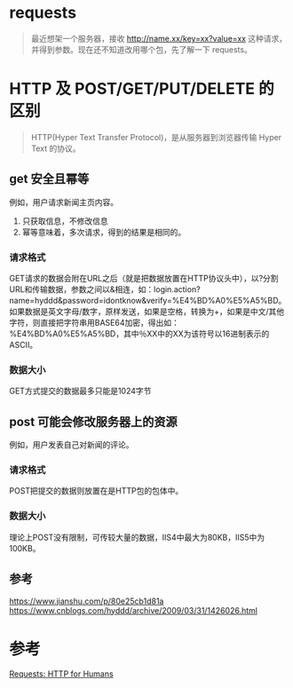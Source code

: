 # requests
> 最近想架一个服务器，接收 http://name.xx/key=xx?value=xx 这种请求，并得到参数。现在还不知道改用哪个包，先了解一下 requests。

# HTTP 及 POST/GET/PUT/DELETE 的区别
> HTTP(Hyper Text Transfer Protocol)，是从服务器到浏览器传输 Hyper Text 的协议。
## get 安全且幂等
例如，用户请求新闻主页内容。

1. 只获取信息，不修改信息
2. 幂等意味着，多次请求，得到的结果是相同的。

### 请求格式
GET请求的数据会附在URL之后（就是把数据放置在HTTP协议头中），以?分割URL和传输数据，参数之间以&相连，如：login.action?name=hyddd&password=idontknow&verify=%E4%BD%A0%E5%A5%BD。如果数据是英文字母/数字，原样发送，如果是空格，转换为+，如果是中文/其他字符，则直接把字符串用BASE64加密，得出如：%E4%BD%A0%E5%A5%BD，其中％XX中的XX为该符号以16进制表示的ASCII。

### 数据大小
GET方式提交的数据最多只能是1024字节


## post 可能会修改服务器上的资源
例如，用户发表自己对新闻的评论。

### 请求格式 
POST把提交的数据则放置在是HTTP包的包体中。
### 数据大小
理论上POST没有限制，可传较大量的数据，IIS4中最大为80KB，IIS5中为100KB。

## 参考
https://www.jianshu.com/p/80e25cb1d81a
https://www.cnblogs.com/hyddd/archive/2009/03/31/1426026.html
# 参考
[Requests: HTTP for Humans](http://docs.python-requests.org/en/master/)

